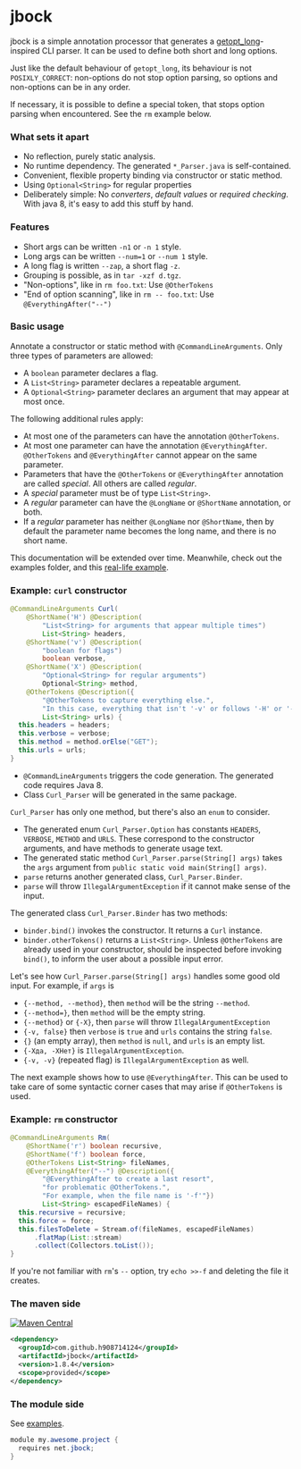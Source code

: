 # jbock

jbock is a simple annotation processor that generates a [getopt_long](https://www.gnu.org/software/libc/manual/html_node/Getopt.html)-inspired
CLI parser. It can be used to define both short and long options.

Just like the default behaviour of `getopt_long`, its behaviour is not `POSIXLY_CORRECT`:
non-options do not stop option parsing, so options and non-options can be in any order.

If necessary, it is possible to define a special token, that stops option parsing when encountered.
See the `rm` example below.

### What sets it apart

* No reflection, purely static analysis.
* No runtime dependency. The generated `*_Parser.java` is self-contained.
* Convenient, flexible property binding via constructor or static method.
* Using `Optional<String>` for regular properties
* Deliberately simple: No <em>converters</em>, <em>default values</em> or <em>required checking</em>.
  With java 8, it's easy to add this stuff by hand.

### Features

* Short args can be written `-n1` or `-n 1` style.
* Long args can be written `--num=1` or `--num 1` style.
* A long flag is written `--zap`, a short flag `-z`.
* Grouping is possible, as in `tar -xzf d.tgz`.
* "Non-options", like in `rm foo.txt`: Use `@OtherTokens`
* "End of option scanning", like in `rm -- foo.txt`: Use `@EverythingAfter("--")`

### Basic usage

Annotate a constructor or static method with `@CommandLineArguments`.
Only three types of parameters are allowed:

* A `boolean` parameter declares a flag.
* A `List<String>` parameter declares a repeatable argument.
* A `Optional<String>` parameter declares an argument that may appear at most once.

The following additional rules apply:

* At most one of the parameters can have the annotation `@OtherTokens`.
* At most one parameter can have the annotation `@EverythingAfter`. 
  `@OtherTokens` and `@EverythingAfter` cannot appear on the same parameter.
* Parameters that have the `@OtherTokens` or `@EverythingAfter` annotation are called *special*. 
  All others are called *regular*.
* A *special* parameter must be of type `List<String>`.
* A *regular* parameter can have the `@LongName` or `@ShortName` annotation, or both.
* If a *regular* parameter has neither `@LongName` nor `@ShortName`, 
  then by default the parameter name becomes the long name, and there is no short name.

This documentation will be extended over time. Meanwhile, check out the examples folder, and 
this [real-life example](https://github.com/h908714124/aws-glacier-multipart-upload/blob/master/src/main/java/ich/bins/ArchiveMPU.java).

### Example: `curl` constructor

````java
@CommandLineArguments Curl(
    @ShortName('H') @Description(
        "List<String> for arguments that appear multiple times")
        List<String> headers,
    @ShortName('v') @Description(
        "boolean for flags")
        boolean verbose,
    @ShortName('X') @Description(
        "Optional<String> for regular arguments")
        Optional<String> method,
    @OtherTokens @Description({
        "@OtherTokens to capture everything else.",
        "In this case, everything that isn't '-v' or follows '-H' or '-X'"})
        List<String> urls) {
  this.headers = headers;
  this.verbose = verbose;
  this.method = method.orElse("GET");
  this.urls = urls;
}
````

* `@CommandLineArguments` triggers the code generation. The generated code requires Java 8.
* Class `Curl_Parser` will be generated in the same package.

`Curl_Parser` has only one method, but there's also an `enum` to consider.

* The generated enum `Curl_Parser.Option` has constants `HEADERS`, `VERBOSE`, `METHOD` and `URLS`.
  These correspond to the constructor arguments, and have methods to generate usage text.
* The generated static method `Curl_Parser.parse(String[] args)` 
  takes the `args` argument from `public static void main(String[] args)`.
* `parse` returns another generated class, `Curl_Parser.Binder`.
* `parse` will throw `IllegalArgumentException` if it cannot make sense of the input.

The generated class `Curl_Parser.Binder` has two methods:

* `binder.bind()` invokes the constructor. It returns a `Curl` instance.
* `binder.otherTokens()` returns a `List<String>`. Unless `@OtherTokens` are already used in your constructor,
   should be inspected before invoking `bind()`, to inform the user about a possible input error.

Let's see how `Curl_Parser.parse(String[] args)` handles some good old input.
For example, if `args` is

* `{--method, --method}`, then `method` will be the string `--method`. 
* `{--method=}`, then `method` will be the empty string.
* `{--method}` or `{-X}`, then `parse` will throw `IllegalArgumentException`
* `{-v, false}` then `verbose` is `true` and `urls` contains the string `false`.
* `{}` (an empty array), then `method` is `null`, and `urls` is an empty list.
* `{-Xда, -XНет}` is `IllegalArgumentException`.
* `{-v, -v}` (repeated flag) is `IllegalArgumentException` as well.

The next example shows how to use `@EverythingAfter`.
This can be used to take care of some syntactic corner cases that may arise if `@OtherTokens` is used.

### Example: `rm` constructor

````java
@CommandLineArguments Rm(
    @ShortName('r') boolean recursive,
    @ShortName('f') boolean force,
    @OtherTokens List<String> fileNames,
    @EverythingAfter("--") @Description({
        "@EverythingAfter to create a last resort",
        "for problematic @OtherTokens.",
        "For example, when the file name is '-f'"})
        List<String> escapedFileNames) {
  this.recursive = recursive;
  this.force = force;
  this.filesToDelete = Stream.of(fileNames, escapedFileNames)
      .flatMap(List::stream)
      .collect(Collectors.toList());
}
````

If you're not familiar with `rm`'s `--` option, try `echo >>-f` and deleting the file it creates.

### The maven side

[![Maven Central](https://maven-badges.herokuapp.com/maven-central/com.github.h908714124/jbock/badge.svg)](https://maven-badges.herokuapp.com/maven-central/com.github.h908714124/jbock)

````xml
<dependency>
  <groupId>com.github.h908714124</groupId>
  <artifactId>jbock</artifactId>
  <version>1.8.4</version>
  <scope>provided</scope>
</dependency>
````

### The module side

See [examples](https://github.com/h908714124/jbock/tree/master/examples).

````java
module my.awesome.project {
  requires net.jbock;
}
````
